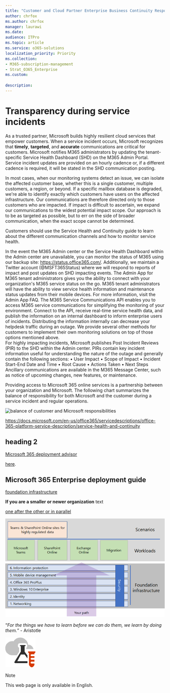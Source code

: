 ```yaml
---
title: "Customer and Cloud Partner Enterprise Business Continuity Responsibilities"
author: chrfox
ms.author: chrfox
manager: laurawi
ms.date:
audience: ITPro
ms.topic: article
ms.service: o365-solutions
localization_priority: Priority
ms.collection: 
- M365-subscription-management
- Strat_O365_Enterprise
ms.custom:

description:  
---
```


# Transparency during service incidents

As a trusted partner, Microsoft  builds highly resilient cloud services that empower customers. When a service incident occurs, Microsoft recognizes that **timely**, **targeted**, and **accurate** communications are critical for customers. Microsoft notifies M365 administrators by updating the tenant-specific Service Health Dashboard (SHD) on the M365 Admin Portal. Service incident updates are provided on an hourly cadence or, if a different cadence is required, it will be stated in the SHD communication posting.
  






 
 
In most cases, when our monitoring systems detect an issue, we can isolate the affected customer base, whether this is a single customer, multiple customers, a region, or beyond. If a specific mailbox database is degraded, we're able to identify exactly which customers have users on the affected infrastructure. Our communications are therefore directed only to those customers who are impacted. If impact is difficult to ascertain, we expand our communications to the widest potential impact scope. Our approach is to be as targeted as possible, but to err on the side of broader communication, when the exact scope cannot be determined. 
 
Customers should use the Service Health and Continuity guide to learn about the different communication channels and how to monitor service health. 
 
In the event the M365 Admin center or the Service Health Dashboard within the Admin center are unavailable, you can monitor the status of M365 using our backup site: 
https://status.office365.com/. Additionally, we maintain a Twitter account (@MSFT365Status) where we will respond to reports of impact and post updates on SHD impacting events. 
The Admin App for M365 tenant administrators gives you the ability to connect with your organization's M365 service status on the go. M365 tenant administrators will have the ability to view service health information and maintenance status updates from their mobile devices. For more information, visit the Admin App FAQ. 
The M365 Service Communications API enables you to access M365 service communications for simplifying the monitoring of your environment. Connect to the API, receive real-time service health data, and publish the information on an internal dashboard to inform enterprise users of incidents. Distributing the information internally can decrease your helpdesk traffic during an outage. We provide several other methods for customers to implement their own monitoring solutions on top of those options mentioned above.   
For highly impacting incidents, Microsoft publishes Post Incident Reviews (PIR) to the SHD within the Admin center. PIRs contain key incident information useful for understanding the nature of the outage and generally contain the following sections: 
•	User Impact 
•	Scope of Impact 
•	Incident Start-End Date and Time 
•	Root Cause 
•	Actions Taken 
•	Next Steps 
Ancillary communications are available in the M365 Message Center, such as notice of upcoming changes, new features, or maintenance. 


Providing access to Microsoft 365 online services is a partnership between your organization and Microsoft. The following chart summarizes the balance of responsibility for both Microsoft and the customer during a service incident and regular operations.

![balance of customer and Microsoft responsibilities](\media\ebcm\Responsibilities.png)




https://docs.microsoft.com/en-us/office365/servicedescriptions/office-365-platform-service-description/service-health-and-continuity




## heading 2

[Microsoft 365 deployment advisor](https://aka.ms/microsoft365setupguide)

[here](https://fasttrack.microsoft.com/microsoft365).

## Microsoft 365 Enterprise deployment guide

[foundation infrastructure](deploy-foundation-infrastructure.md)

  **If you are a smaller or newer organization**
text

 [one after the other or in parallel](deployment-strategies-microsoft-365-enterprise.md)

![](./media/deploy-microsoft-365-enterprise/m365-deploy-content-arch.png)

“*For the things we have to learn before we can do them, we learn by doing them.*” - Aristotle

![Test Lab Guides for the Microsoft cloud](media/m365-enterprise-test-lab-guides/cloud-tlg-icon.png)
> [!Note]
> This web page is only available in English.
